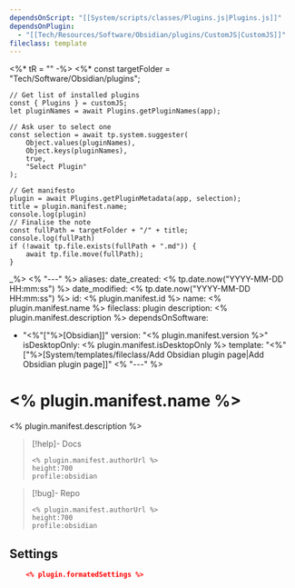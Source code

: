 ```yaml
---
dependsOnScript: "[[System/scripts/classes/Plugins.js|Plugins.js]]"
dependsOnPlugin:
  - "[[Tech/Resources/Software/Obsidian/plugins/CustomJS|CustomJS]]"
fileclass: template
---
```

<%* tR = "" -%>
<%* 
	const targetFolder = "Tech/Software/Obsidian/plugins";
	
	// Get list of installed plugins
	const { Plugins } = customJS;
	let pluginNames = await Plugins.getPluginNames(app);
	
	// Ask user to select one
	const selection = await tp.system.suggester(
		Object.values(pluginNames),
		Object.keys(pluginNames),
		true,
		"Select Plugin"
	);
	
	// Get manifesto
	plugin = await Plugins.getPluginMetadata(app, selection);
	title = plugin.manifest.name;
	console.log(plugin)
	// Finalise the note
	const fullPath = targetFolder + "/" + title;
	console.log(fullPath)
	if (!await tp.file.exists(fullPath + ".md")) {
		await tp.file.move(fullPath);
	}
_%>
<% "---" %>
aliases: 
date_created: <% tp.date.now("YYYY-MM-DD HH:mm:ss") %>
date_modified: <% tp.date.now("YYYY-MM-DD HH:mm:ss") %>
id: <% plugin.manifest.id %>
name: <% plugin.manifest.name %>
fileclass: plugin
description: <% plugin.manifest.description %>
dependsOnSoftware: 
- "<%"["%>[Obsidian]]"
version: "<% plugin.manifest.version %>"
isDesktopOnly: <% plugin.manifest.isDesktopOnly %>
template: "<%"["%>[System/templates/fileclass/Add Obsidian plugin page|Add Obsidian plugin page]]"
<% "---" %>

# <% plugin.manifest.name %>

<% plugin.manifest.description %>

>[!help]- Docs
>
>```gate  
><% plugin.manifest.authorUrl %>
>height:700
>profile:obsidian
>```

>[!bug]- Repo
>
>```gate  
><% plugin.manifest.authorUrl %>
>height:700
>profile:obsidian
>```

## Settings

```json
	<% plugin.formatedSettings %>
```
